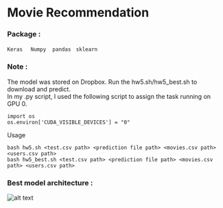 # Movie Recommendation

### Package : 
`Keras` &nbsp; ` Numpy`  &nbsp;` pandas` &nbsp; `sklearn` &nbsp;


### Note :

The model was stored on Dropbox. Run the hw5.sh/hw5_best.sh to download and predict.<br>
In my .py script, I used the following script to assign the task running on GPU 0.<br>

```
import os
os.environ['CUDA_VISIBLE_DEVICES'] = "0"
```
Usage<br>

```
bash hw5.sh <test.csv path> <prediction file path> <movies.csv path> <users.csv path>
bash hw5_best.sh <test.csv path> <prediction file path> <movies.csv path> <users.csv path>
```

### Best model architecture :

![alt text](https://github.com/thtang/ML2017FALL/blob/master/hw5/best_model.png)